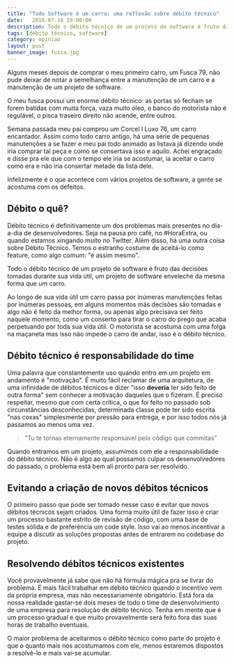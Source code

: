```yaml
---
title: "Todo Software é um carro: uma reflexão sobre débito técnico"
date:   2016-07-18 19:00:00
description: Todo o débito técnico de um projeto de software é fruto das decisões tomadas durante sua vida útil, um projeto de software enveleche da mesma forma que um carro.
tags: [débito técnico, software]
category: opiniao
layout: post
banner_image: fusca.jpg
---
```


Alguns meses depois de comprar o meu primeiro carro, um Fusca 79, não pude deixar de notar a semelhança entre a manutenção de um carro e a manutenção de um projeto de software.

O meu fusca possui um enorme débito técnico: as portas só fecham se forem batidas com muita força, vaza muito óleo, o banco do motorista não é regulável, o pisca traseiro direito não acende, entre outros.

<!--more-->

Semana passada meu pai comprou um Corcel l Luxo 76, um carro encantador. Assim como todo carro antigo, há uma série de pequenas manutenções a se fazer e meu pai todo animado as listava já dizendo onde iria comprar tal peça e como se consertava isso e aquilo. Achei engraçado e disse pra ele que com o tempo ele iria se acostumar, ia aceitar o carro como era e não iria consertar metade da lista dele.

Infelizmente é o que acontece com vários projetos de software, a gente se acostuma com os defeitos.

## Débito o quê?

Débito técnico é definitivamente um dos problemas mais presentes no dia-a-dia de desenvolvedores. Seja na pausa pro café, no #HoraExtra, ou quando estamos xingando muito no Twitter. Além disso, há uma outra coisa sobre Débito Técnico. Temos o estranho costume de aceitá-lo como feature, como algo comum: "é assim mesmo".

Todo o débito técnico de um projeto de software é fruto das decisões tomadas durante sua vida útil, um projeto de software enveleche da mesma forma que um carro.

Ao longo de sua vida útil um carro passa por inúmeras manutenções feitas por inúmeras pessoas, em alguns momentos más decisões são tomadas e algo não é feito da melhor forma, ou apenas algo precisava ser feito naquele momento, como um conserto para tirar o carro do prego que acaba perpetuando por toda sua vida útil. O motorista se acostuma com uma folga na maçaneta mas isso não impede o carro de andar, isso é o débito técnico.

## Débito técnico é responsabilidade do time

Uma palavra que constantemente uso quando entro em um projeto em andamento é "motivação". É muito fácil reclamar de uma arquitetura, de uma infinidade de débitos técnicos e dizer "isso  __deveria__ ter sido feito de outra forma" sem conhecer a motivação daqueles que o fizeram. É preciso respeitar, mesmo que com certa crítica, o que foi feito no passado sob circunstâncias desconhecidas, determinada classe pode ter sido escrita "nas coxas" simplesmente por pressão para entrega, e por isso todos nós já passamos ao menos uma vez.

> "Tu te tornas eternamente responsavel pelo código que commitas"

Quando entramos em um projeto, assumimos com ele a responsabilidade do débito técnico. Não é algo ao qual possamos culpar os desenvolvedores do passado, o problema está bem ali pronto para ser resolvido. 

## Evitando a criação de novos débitos técnicos

O primeiro passo que pode ser tomado nesse caso é evitar que novos débitos técnicos sejam criados. Uma forma muito útil de fazer isso é criar um processo bastante estrito de revisão de código, com uma base de testes sólida e de preferência um code style. Isso vai ao menos incentivar a equipe a discutir as soluções propostas antes de entrarem no codebase do projeto.

## Resolvendo débitos técnicos existentes

Você provavelmente já sabe que não há fórmula mágica pra se livrar do problema. É mais fácil trabalhar em débito técnico quando o incentivo vem da própria empresa, mas não necessariamente obrigatório. Está fora da nossa realidade gastar-se dois meses de todo o time de desenvolvimento de uma empresa para resolução de débito técnico. Tenha em mente que é um processo gradual e que muito provavelmente será feito fora das suas horas de trabalho eventuais.






O maior problema de aceitarmos o débito técnico como parte do projeto é que o quanto mais nos acostumamos com ele, menos estaremos dispostos a resolvê-lo e mais vai-se acumular.
